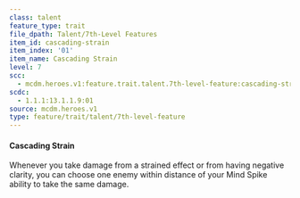 ```yaml
---
class: talent
feature_type: trait
file_dpath: Talent/7th-Level Features
item_id: cascading-strain
item_index: '01'
item_name: Cascading Strain
level: 7
scc:
  - mcdm.heroes.v1:feature.trait.talent.7th-level-feature:cascading-strain
scdc:
  - 1.1.1:13.1.1.9:01
source: mcdm.heroes.v1
type: feature/trait/talent/7th-level-feature
---
```


#### Cascading Strain

Whenever you take damage from a strained effect or from having negative clarity, you can choose one enemy within distance of your Mind Spike ability to take the same damage.
